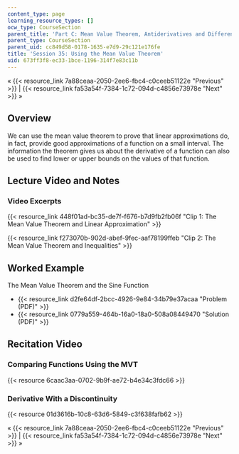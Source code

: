 ```yaml
---
content_type: page
learning_resource_types: []
ocw_type: CourseSection
parent_title: 'Part C: Mean Value Theorem, Antiderivatives and Differential Equations'
parent_type: CourseSection
parent_uid: cc849d58-0178-1635-e7d9-29c121e176fe
title: 'Session 35: Using the Mean Value Theorem'
uid: 673ff3f8-ec33-1bce-1196-314f7e83c11b
---
```


« {{< resource_link 7a88ceaa-2050-2ee6-fbc4-c0ceeb51122e "Previous" >}} | {{< resource_link fa53a54f-7384-1c72-094d-c4856e73978e "Next" >}} »

Overview
--------

We can use the mean value theorem to prove that linear approximations do, in fact, provide good approximations of a function on a small interval. The information the theorem gives us about the derivative of a function can also be used to find lower or upper bounds on the values of that function.

Lecture Video and Notes
-----------------------

### Video Excerpts

{{< resource_link 448f01ad-bc35-de7f-f676-b7d9fb2fb06f "Clip 1: The Mean Value Theorem and Linear Approximation" >}}

{{< resource_link f273070b-902d-abef-9fec-aaf78199ffeb "Clip 2: The Mean Value Theorem and Inequalities" >}}

Worked Example
--------------

The Mean Value Theorem and the Sine Function

*   {{< resource_link d2fe64df-2bcc-4926-9e84-34b79e37acaa "Problem (PDF)" >}}
*   {{< resource_link 0779a559-464b-16a0-18a0-508a08449470 "Solution (PDF)" >}}

Recitation Video
----------------

### Comparing Functions Using the MVT

{{< resource 6caac3aa-0702-9b9f-ae72-b4e34c3fdc66 >}}

### Derivative With a Discontinuity

{{< resource 01d3616b-10c8-63d6-5849-c3f638fafb62 >}}

« {{< resource_link 7a88ceaa-2050-2ee6-fbc4-c0ceeb51122e "Previous" >}} | {{< resource_link fa53a54f-7384-1c72-094d-c4856e73978e "Next" >}} »